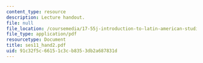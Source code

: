 ```yaml
---
content_type: resource
description: Lecture handout.
file: null
file_location: /coursemedia/17-55j-introduction-to-latin-american-studies-fall-2006/91c32f5c66151c3cb8353db2a687831d_ses11_hand2.pdf
file_type: application/pdf
resourcetype: Document
title: ses11_hand2.pdf
uid: 91c32f5c-6615-1c3c-b835-3db2a687831d
---
```

